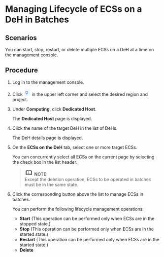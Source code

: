 # Managing Lifecycle of ECSs on a DeH in Batches<a name="EN-US_TOPIC_0046804375"></a>

## Scenarios<a name="section3231056202810"></a>

You can start, stop, restart, or delete multiple ECSs on a DeH at a time on the management console.

## Procedure<a name="section1241956132810"></a>

1.  Log in to the management console.
2.  Click  ![](figures/9.png)  in the upper left corner and select the desired region and project.
3.  Under  **Computing**, click  **Dedicated Host**.

    The  **Dedicated Host**  page is displayed.

4.  Click the name of the target DeH in the list of DeHs.

    The DeH details page is displayed.

5.  On the  **ECSs on the DeH**  tab, select one or more target ECSs.

    You can concurrently select all ECSs on the current page by selecting the check box in the list header.

    >![](public_sys-resources/icon-note.gif) **NOTE:**   
    >Except the deletion operation, ECSs to be operated in batches must be in the same state.  

6.  Click the corresponding button above the list to manage ECSs in batches.

    You can perform the following lifecycle management operations:

    -   **Start**  \(This operation can be performed only when ECSs are in the stopped state.\)
    -   **Stop**  \(This operation can be performed only when ECSs are in the started state.\)
    -   **Restart**  \(This operation can be performed only when ECSs are in the started state.\)
    -   **Delete**


